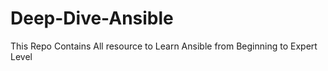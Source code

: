 # Deep-Dive-Ansible
This Repo Contains All resource to Learn Ansible from Beginning to Expert Level
